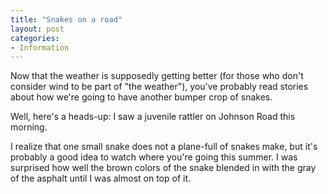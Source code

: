 ```yaml
---
title: "Snakes on a road"
layout: post
categories:
- Information
---
```


Now that the weather is supposedly getting better (for those who don't consider wind to be part of "the weather"), you've probably read stories about how we're going to have another bumper crop of snakes.

Well, here's a heads-up: I saw a juvenile rattler on Johnson Road this morning.

I realize that one small snake does not a plane-full of snakes make, but it's probably a good idea to watch where you're going this summer. I was surprised how well the brown colors of the snake blended in with the gray of the asphalt until I was almost on top of it.